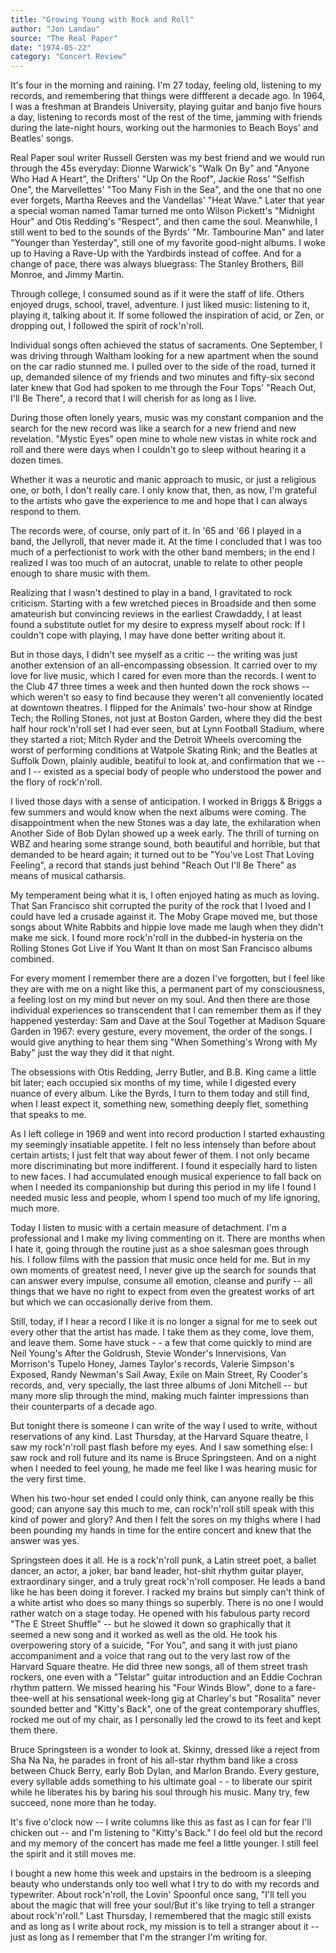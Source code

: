```yaml
---
title: "Growing Young with Rock and Roll"
author: "Jon Landau"
source: "The Real Paper"
date: "1974-05-22"
category: "Concert Review"
---
```


It's four in the morning and raining. I'm 27 today, feeling old, listening to my records, and remembering that things were diffferent a decade ago. In 1964, I was a freshman at Brandeis University, playing guitar and banjo five hours a day, listening to records most of the rest of the time, jamming with friends during the late-night hours, working out the harmonies to Beach Boys' and Beatles' songs.

Real Paper soul writer Russell Gersten was my best friend and we would run through the 45s everyday: Dionne Warwick's "Walk On By" and "Anyone Who Had A Heart", the Drifters' "Up On the Roof", Jackie Ross' "Selfish One", the Marvellettes' "Too Many Fish in the Sea", and the one that no one ever forgets, Martha Reeves and the Vandellas' "Heat Wave." Later that year a special woman named Tamar turned me onto Wilson Pickett's "Midnight Hour" and Otis Redding's "Respect", and then came the soul. Meanwhile, I still went to bed to the sounds of the Byrds' "Mr. Tambourine Man" and later "Younger than Yesterday", still one of my favorite good-night albums. I woke up to Having a Rave-Up with the Yardbirds instead of coffee. And for a change of pace, there was always bluegrass: The Stanley Brothers, Bill Monroe, and Jimmy Martin.

Through college, I consumed sound as if it were the staff of life. Others enjoyed drugs, school, travel, adventure. I just liked music: listening to it, playing it, talking about it. If some followed the inspiration of acid, or Zen, or dropping out, I followed the spirit of rock'n'roll.

Individual songs often achieved the status of sacraments. One September, I was driving through Waltham looking for a new apartment when the sound on the car radio stunned me. I pulled over to the side of the road, turned it up, demanded silence of my friends and two minutes and fifty-six second later knew that God had spoken to me through the Four Tops' "Reach Out, I'll Be There", a record that I will cherish for as long as I live.

During those often lonely years, music was my constant companion and the search for the new record was like a search for a new friend and new revelation. "Mystic Eyes" open mine to whole new vistas in white rock and roll and there were days when I couldn't go to sleep without hearing it a dozen times.

Whether it was a neurotic and manic approach to music, or just a religious one, or both, I don't really care. I only know that, then, as now, I'm grateful to the artists who gave the experience to me and hope that I can always respond to them.

The records were, of course, only part of it. In '65 and '66 I played in a band, the Jellyroll, that never made it. At the time I concluded that I was too much of a perfectionist to work with the other band members; in the end I realized I was too much of an autocrat, unable to relate to other people enough to share music with them.

Realizing that I wasn't destined to play in a band, I gravitated to rock criticism. Starting with a few wretched pieces in Broadside and then some amateurish but convincing reviews in the earliest Crawdaddy, I at least found a substitute outlet for my desire to express myself about rock: If I couldn't cope with playing, I may have done better writing about it.

But in those days, I didn't see myself as a critic -- the writing was just another extension of an all-encompassing obsession. It carried over to my love for live music, which I cared for even more than the records. I went to the Club 47 three times a week and then hunted down the rock shows -- which weren't so easy to find because they weren't all conveniently located at downtown theatres. I flipped for the Animals' two-hour show at Rindge Tech; the Rolling Stones, not just at Boston Garden, where they did the best half hour rock'n'roll set I had ever seen, but at Lynn Football Stadium, where they started a riot; Mitch Ryder and the Detroit Wheels overcoming the worst of performing conditions at Watpole Skating Rink; and the Beatles at Suffolk Down, plainly audible, beatiful to look at, and confirmation that we -- and I -- existed as a special body of people who understood the power and the flory of rock'n'roll.

I lived those days with a sense of anticipation. I worked in Briggs & Briggs a few summers and would know when the next albums were coming. The disappointment when the new Stones was a day late, the exhilaration when Another Side of Bob Dylan showed up a week early. The thrill of turning on WBZ and hearing some strange sound, both beautiful and horrible, but that demanded to be heard again; it turned out to be "You've Lost That Loving Feeling", a record that stands just behind "Reach Out I'll Be There" as means of musical catharsis.

My temperament being what it is, I often enjoyed hating as much as loving. That San Francisco shit corrupted the purity of the rock that I lvoed and I could have led a crusade against it. The Moby Grape moved me, but those songs about White Rabbits and hippie love made me laugh when they didn't make me sick. I found more rock'n'roll in the dubbed-in hysteria on the Rolling Stones Got Live if You Want It than on most San Francisco albums combined.

For every moment I remember there are a dozen I've forgotten, but I feel like they are with me on a night like this, a permanent part of my consciousness, a feeling lost on my mind but never on my soul. And then there are those individual experiences so transcendent that I can remember them as if they happened yesterday: Sam and Dave at the Soul Together at Madison Square Garden in 1967: every gesture, every movement, the order of the songs. I would give anything to hear them sing "When Something's Wrong with My Baby" just the way they did it that night.

The obsessions with Otis Redding, Jerry Butler, and B.B. King came a little bit later; each occupied six months of my time, while I digested every nuance of every album. Like the Byrds, I turn to them today and still find, when I least expect it, something new, something deeply flet, something that speaks to me.

As I left college in 1969 and went into record production I started exhausting my seemingly insatiable appetite. I felt no less intensely than before about certain artists; I just felt that way about fewer of them. I not only became more discriminating but more indifferent. I found it especially hard to listen to new faces. I had accumulated enough musical experience to fall back on when I needed its companionship but during this period in my life I found I needed music less and people, whom I spend too much of my life ignoring, much more.

Today I listen to music with a certain measure of detachment. I'm a professional and I make my living commenting on it. There are months when I hate it, going through the routine just as a shoe salesman goes through his. I follow films with the passion that music once held for me. But in my own moments of greatest need, I never give up the search for sounds that can answer every impulse, consume all emotion, cleanse and purify -- all things that we have no right to expect from even the greatest works of art but which we can occasionally derive from them.

Still, today, if I hear a record I like it is no longer a signal for me to seek out every other that the artist has made. I take them as they come, love them, and leave them. Some have stuck - - a few that come quickly to mind are Neil Young's After the Goldrush, Stevie Wonder's Innervisions, Van Morrison's Tupelo Honey, James Taylor's records, Valerie Simpson's Exposed, Randy Newman's Sail Away, Exile on Main Street, Ry Cooder's records, and, very specially, the last three albums of Joni Mitchell -- but many more slip through the mind, making much fainter impressions than their counterparts of a decade ago.

But tonight there is someone I can write of the way I used to write, without reservations of any kind. Last Thursday, at the Harvard Square theatre, I saw my rock'n'roll past flash before my eyes. And I saw something else: I saw rock and roll future and its name is Bruce Springsteen. And on a night when I needed to feel young, he made me feel like I was hearing music for the very first time.

When his two-hour set ended I could only think, can anyone really be this good; can anyone say this much to me, can rock'n'roll still speak with this kind of power and glory? And then I felt the sores on my thighs where I had been pounding my hands in time for the entire concert and knew that the answer was yes.

Springsteen does it all. He is a rock'n'roll punk, a Latin street poet, a ballet dancer, an actor, a joker, bar band leader, hot-shit rhythm guitar player, extraordinary singer, and a truly great rock'n'roll composer. He leads a band like he has been doing it forever. I racked my brains but simply can't think of a white artist who does so many things so superbly. There is no one I would rather watch on a stage today. He opened with his fabulous party record "The E Street Shuffle" -- but he slowed it down so graphically that it seemed a new song and it worked as well as the old. He took his overpowering story of a suicide, "For You", and sang it with just piano accompaniment and a voice that rang out to the very last row of the Harvard Square theatre. He did three new songs, all of them street trash rockers, one even with a "Telstar" guitar introduction and an Eddie Cochran rhythm pattern. We missed hearing his "Four Winds Blow", done to a fare-thee-well at his sensational week-long gig at Charley's but "Rosalita" never sounded better and "Kitty's Back", one of the great contemporary shuffles, rocked me out of my chair, as I personally led the crowd to its feet and kept them there.

Bruce Springsteen is a wonder to look at. Skinny, dressed like a reject from Sha Na Na, he parades in front of his all-star rhythm band like a cross between Chuck Berry, early Bob Dylan, and Marlon Brando. Every gesture, every syllable adds something to his ultimate goal - - to liberate our spirit while he liberates his by baring his soul through his music. Many try, few succeed, none more than he today.

It's five o'clock now -- I write columns like this as fast as I can for fear I'll chicken out -- and I'm listening to "Kitty's Back." I do feel old but the record and my memory of the concert has made me feel a little younger. I still feel the spirit and it still moves me.

I bought a new home this week and upstairs in the bedroom is a sleeping beauty who understands only too well what I try to do with my records and typewriter. About rock'n'roll, the Lovin' Spoonful once sang, "I'll tell you about the magic that will free your soul/But it's like trying to tell a stranger about rock'n'roll." Last Thursday, I remembered that the magic still exists and as long as I write about rock, my mission is to tell a stranger about it -- just as long as I remember that I'm the stranger I'm writing for.
